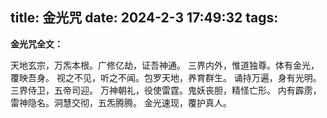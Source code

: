 title: 金光咒
date: 2024-2-3 17:49:32
tags:
-----

**金光咒全文：**

天地玄宗，万炁本根。广修亿劫，证吾神通。 三界内外，惟道独尊。体有金光，覆映吾身。 视之不见，听之不闻。包罗天地，养育群生。 诵持万遍，身有光明。三界侍卫，五帝司迎。 万神朝礼，役使雷霆。鬼妖丧胆，精怪亡形。 内有霹雳，雷神隐名。洞慧交彻，五炁腾腾。 金光速现，覆护真人。
